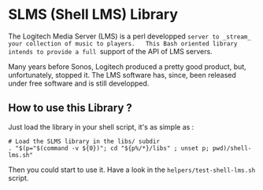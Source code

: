 
# SLMS (Shell LMS) Library

The Logitech Media Server (LMS) is a perl developped `server to _stream_ your collection of music to players.  
This Bash oriented library intends to provide a full `support of the API of LMS servers.

Many years before Sonos, Logitech produced a pretty good product, but, unfortunately, stopped it. The LMS software has, since, been released under free software and is still developped.

## How to use this Library ?

Just load the library in your shell script, it's as simple as :

    # Load the SLMS library in the libs/ subdir
    . "$(p="$(command -v ${0})"; cd "${p%/*}/libs" ; unset p; pwd)/shell-lms.sh"

Then you could start to use it. Have a look in the `helpers/test-shell-lms.sh` script.

